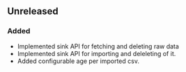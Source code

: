## Unreleased

### Added
- Implemented sink API for fetching and deleting raw data
- Implemented sink API for importing and deleleting of it.
- Added configurable age per imported csv.
